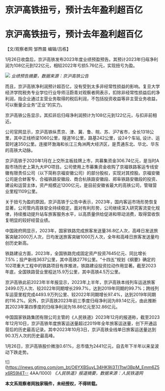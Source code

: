 # 京沪高铁扭亏，预计去年盈利超百亿

# 京沪高铁扭亏，预计去年盈利超百亿

【文/观察者网 邹煦晨 编辑/吕栋】

1月26日收盘后，京沪高铁发布2023年度业绩预盈预告。其预计2023年归母净利润为108亿元到122亿元，相较2022年亏损5.76亿元，实现扭亏为盈。

![](https://inews.gtimg.com/om_bt/OsX6HgsKrcJHLDc4mzfCuoD1E4I4Ttlfol6l5kZUzCyygAA/1000)
_业绩预告摘要，数据来源：京沪高铁公告_

而且，京沪高铁净利润预计超百亿，没有受到太多非经常性损益的影响。复旦大学经济学院税务专业学位行业导师汪蔚青对观察者网表示，扣除非经常性损益后的净利润，指企业通过主营业务取得的税后利润，不包括投资收益等非主营业务收益，可以衡量企业务“正业”的实力。

京沪高铁公告显示，其扣非后归母净利润预计为108亿元到122亿元，与扣非前相近。

公司官网显示，京沪高铁纵贯京、津、冀、鲁、皖、苏、沪7省市，全长1318公里，其中正线桥梁1060公里，隧道16公里，路基242公里，设24个车站,
设计、运营时速350公里。连接环渤海和长江三角洲两大经济区，是贯通东北、华北、华东的高铁大动脉。

京沪高铁于2020年1月在上交所主板挂牌上市，共募集资金306.74亿元，是当时A股市场历史上第九大IPO项目。公司使用上市募集资金收购了京福铁路客运专线安徽有限责任公司（以下简称京福安徽公司）的部分股权，实现对其控股。京福安徽公司是合蚌客专、合福铁路安徽段、商合杭铁路安徽段、郑阜铁路安徽段的投资、建设和运营主体，资产规模近1200亿元，是目前安徽省最大的高铁公司，管辖营业里程1109公里。

关于扭亏为盈的原因，京沪高铁于公告中表示，2023年，国内客运市场形势恢复显著，公司管内高铁安全持续稳定。面对有利形势，公司继续深入研究客流变化规律，持续推动提升站车旅客服务水平，以高质量供给促进和带动消费，取得营收恢复明显的较好经营业绩。

中国政府网显示，2023年，国家铁路完成旅客发送量36.8亿人次，高峰日发送旅客突破2000万人次，日均发送旅客突破1000万人次，全年和高峰日旅客发送量均创历史新高。

铁路建设方面，2023年，全国铁路完成固定资产投资7645亿元、同比增长7.5%；投产新线3637公里，其中高铁2776公里。“十四五”规划《纲要》确定的102项重大工程中的铁路项目有序推进，铁路建设投资拉动作用显著。截至2023年底，全国铁路营业里程达15.9万公里，其中高铁4.5万公里。

京沪高铁此前2023年半年报显示，2023年上半年，京沪高铁本线列车运送旅客2499.0万人次、较2022年同期增长299.7%，达到2019年同期的99.7%；跨线列车运营里程完成4493.9万列公里、较2022年同期增长97.4%，达到2019年同期的116.2%。另外，京沪高铁2023年前三季度归母净利润为89.14亿元，由此推断其2023年第四季度的归母净利润为18.86亿元至32.86亿元。

中国国家铁路集团有限公司主管的《人民铁道》2023年12月的报道称，截至2023年12月10日，京沪高铁年度旅客运送量超过2019年全年旅客运送量，创下开通运营后的历史最高记录。其中2023年10月3日，京沪高铁全线单日旅客运送量达到90.3万人次的历史最高峰。

1月26日，京沪高铁股价微涨0.61%，总市值为2441亿元，自去年下半年以来呈波动下跌走势。

![](https://inews.gtimg.com/om_bt/O6YXBSuyL34HK9li3TITtwl3BpM_Emm6Z5x6R59I4T--
4AA/1000) _《人民铁道》报道摘要，数据来源：人民铁道网_

**本文系观察者网独家稿件，未经授权，不得转载。**

